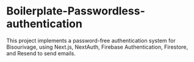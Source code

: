 # Boilerplate-Passwordless-authentication
This project implements a password-free authentication system for Bisourivage, using Next.js, NextAuth, Firebase Authentication, Firestore, and Resend to send emails.
